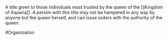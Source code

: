 A title given to those individuals most trusted by the queen of the <span class="political-bodies-places">[[Kingdom of Aquaria]]</span>.  A person with this title may not be hampered in any way by anyone but the queen herself, and can issue orders with the authority of the queen.

#Organization